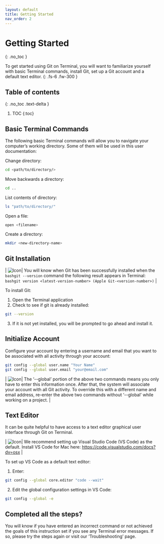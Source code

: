 ```yaml
---
layout: default
title: Getting Started
nav_order: 2
---
```


# Getting Started
{: .no_toc }


To get started using Git on Terminal, you will want to familiarize yourself with basic Terminal commands, install Git, set up a Git account and a default text editor.
{: .fs-6 .fw-300 }

## Table of contents
{: .no_toc .text-delta }

1. TOC
{:toc}

## Basic Terminal Commands

The following basic Terminal commands will allow you to navigate your computer’s working directory. Some of them will be used in this user documentation:

Change directory:
```bash
cd <path/to/directory/>
```

Move backwards a directory:
```bash
cd ..
```

List contents of directory:
```bash
ls "path/to/directory/" 
```

Open a file:
```bash
open <filename> 
```

Create a directory:
```bash
mkdir <new-directory-name> 
```

## Git Installation

|   ![Icon](https://imgur.com/8hOhnYk.png)| You will know when Git has been successfully installed when the ```bashgit --version```	command the following result appears in Terminal: ```bashgit version <latest-version-number> (Apple Git-<version-number>)``` |

To install Git:

1.  Open the Terminal application
2.  Check to see if git is already installed: 
```bash
git --version
```
3.  If it is not yet installed, you will be prompted to go ahead and install it.

## Initialize Account

Configure your account by entering a username and email that you want to be associated with all activity through your account: 

```bash
git config --global user.name "Your Name"
git config --global user.email "your@email.com"
```

|   ![Icon](https://imgur.com/8hOhnYk.png)| The ‘--global’ portion of the above two commands means you only have to enter this information once. After that, the system will associate your account with all Git activity. To override this with a different name and email address, re-enter the above two commands without ‘--global’ while working on a project. |

## Text Editor

It can be quite helpful to have access to a text editor graphical user interface through Git on Terminal.

|   ![Icon](https://imgur.com/8hOhnYk.png)| We recommend setting up Visual Studio Code (VS Code) as the default. Install VS Code for Mac here: https://code.visualstudio.com/docs?dv=osx |

To set up VS Code as a default text editor:

1.  Enter: 
```bash
git config --global core.editor "code --wait"
```
2.  Edit the global configuration settings in VS Code: 
```bash
git config --global -e
```

## Completed all the steps?

You will know if you have entered an incorrect command or not achieved the goals of this instruction set if you see any Terminal error messages. If so, please try the steps again or visit our ‘Troubleshooting’ page.
